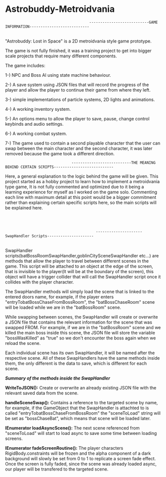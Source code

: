 # Astrobuddy-Metroidvania


                                          ---------------------------GAME INFORMATION---------------------------
<br />
"Astrobuddy: Lost in Space" is a 2D metroidvania style game prototype.

The game is not fully finished, it was a training project to get into bigger scale projects that require many different components.

The game includes:

1-) NPC and Boss AI using state machine behaviour.

2-) A save system using JSON files that will record the progress of the player and allow the player to 
continue their game from where they left.

3-) simple implementations of particle systems, 2D lights and animations.

4-) A working inventory system.

5-) An options menu to allow the player to save, pause, change control keybinds and audio settings.

6-) A working combat system.

7-) The game used to contain a second playable character that the user can swap between the main character and the second character,
it was later removed because the game took a different direction.

                            

                                  ---------------------------THE MEANING BEHIND CERTAIN SCRIPTS---------------------------

Here, a general explanation to the logic behind the game will be given. This project started as a hobby project to learn how to implement a metroidvania type game,
It is not fully commented and optimized due to it being a learning experience for myself as I worked on the game solo. Commenting each line with maximum detail at this
point would be a bigger commitment rather than explaining certain specific scripts here, so the main scripts will be explained here.

<br />
<br />

                                             ---------------------SwapHandler Scripts---------------------
<br />
<scene name>SwapHandler scripts(batBossRoomSwapHandler,goblinCitySceneSwapHandler etc...) are methods that allow the player to travel between different scenes
in the game. This script will be attached to an object at the edge of the screen, that is invisible to the player(It will be at the boundary of the screen), this object will have a trigger collider that will call the SwapHandler script once it collides with the player character.
  
The SwapHandler methods will simply load the scene that is linked to the entered doors name, for example, if the player enters "entryTobatBossChaseFromBossRoom", the "batBossChaseRoom" scene will be loaded while we are in the "batBossRoom" scene.
  
While swapping between scenes, the SwapHandler will create or overwrite a JSON file that contains the relevant information for the scene that was swapped FROM. For example, if we are in the "batBossRoom" scene and we killed the main boss inside this scene, the JSON file will store the variable "bossWasKilled" as "true" so we don't encounter the boss again when we reload the scene.
  
Each individual scene has its own SwapHandler, it will be named after the respective scene. All of these SwapHandlers have the same methods inside them, the only different is the data to save, which is different for each scene.
  
***Summary of the methods inside the SwapHandler***

**WriteToJSON():**
Create or overwrite an already existing JSON file with the relevant saved data from the scene.
  
**handleSceneSwap():**
Contains a reference to the targeted scene by name, for example, if the GameObject that the SwapHandler is attachted to is called "entryTobatBossChaseFromBossRoom"
the "sceneToLoad" string will  be set as "bossChaseBat", which means that scene will be loaded later.
  
**IEnumerator loadAsyncScene():**
The next scene referenced from "sceneToLoad" will start to load async to save some time between loading screens.
  
**IEnumerator fadeScreenRoutine():**
The player characters RigidBody.constraints will be frozen and the alpha component of a dark background will slowly be set from 0 to 1 to replicate a screen fade effect. Once the screen is fully faded, since the scene was already loaded async, our player will be transfered to the targeted scene.  
 
